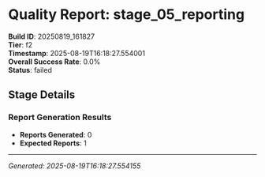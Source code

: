 # Quality Report: stage_05_reporting

**Build ID**: 20250819_161827  
**Tier**: f2  
**Timestamp**: 2025-08-19T16:18:27.554001  
**Overall Success Rate**: 0.0%  
**Status**: failed

## Stage Details

### Report Generation Results

- **Reports Generated**: 0
- **Expected Reports**: 1

---
*Generated: 2025-08-19T16:18:27.554155*
